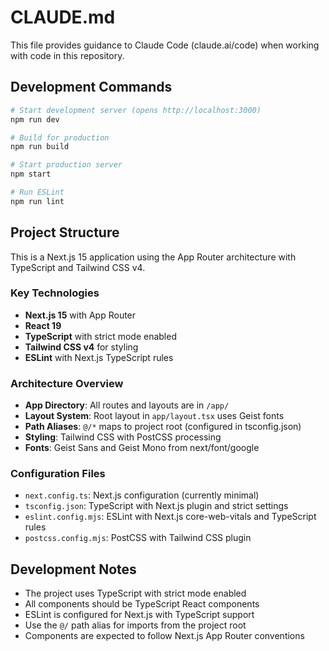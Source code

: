 # CLAUDE.md

This file provides guidance to Claude Code (claude.ai/code) when working with code in this repository.

## Development Commands

```bash
# Start development server (opens http://localhost:3000)
npm run dev

# Build for production
npm run build

# Start production server
npm start

# Run ESLint
npm run lint
```

## Project Structure

This is a Next.js 15 application using the App Router architecture with TypeScript and Tailwind CSS v4.

### Key Technologies
- **Next.js 15** with App Router
- **React 19** 
- **TypeScript** with strict mode enabled
- **Tailwind CSS v4** for styling
- **ESLint** with Next.js TypeScript rules

### Architecture Overview
- **App Directory**: All routes and layouts are in `/app/`
- **Layout System**: Root layout in `app/layout.tsx` uses Geist fonts
- **Path Aliases**: `@/*` maps to project root (configured in tsconfig.json)
- **Styling**: Tailwind CSS with PostCSS processing
- **Fonts**: Geist Sans and Geist Mono from next/font/google

### Configuration Files
- `next.config.ts`: Next.js configuration (currently minimal)
- `tsconfig.json`: TypeScript with Next.js plugin and strict settings
- `eslint.config.mjs`: ESLint with Next.js core-web-vitals and TypeScript rules
- `postcss.config.mjs`: PostCSS with Tailwind CSS plugin

## Development Notes

- The project uses TypeScript with strict mode enabled
- All components should be TypeScript React components
- ESLint is configured for Next.js with TypeScript support
- Use the `@/` path alias for imports from the project root
- Components are expected to follow Next.js App Router conventions
